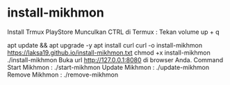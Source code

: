 # install-mikhmon

Install Trmux PlayStore
Munculkan CTRL di Termux : Tekan volume up + q

apt update && apt upgrade -y
apt install curl
curl -o install-mikhmon https://laksa19.github.io/install-mikhmon.txt
chmod +x install-mikhmon
./install-mikhmon
Buka url http://127.0.0.1:8080 di browser Anda.
Command
Start Mikhmon : ./start-mikhmon﻿
Update Mikhmon : ./update-mikhmon
Remove Mikhmon : ./remove-mikhmon

